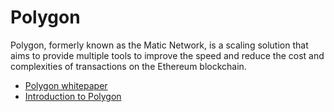 # Polygon

Polygon, formerly known as the Matic Network, is a scaling solution that aims to provide multiple tools to improve the speed and reduce the cost and complexities of transactions on the Ethereum blockchain.

- [Polygon whitepaper](https://polygon.technology/lightpaper-polygon.pdf)
- [Introduction to Polygon](https://wiki.polygon.technology/docs/develop/getting-started)
